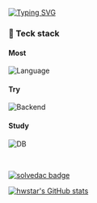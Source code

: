 [![Typing SVG](https://readme-typing-svg.demolab.com?font=Fira+Code&weight=900&pause=1000&color=778899&width=435&lines=Welcome+to+my+Github+%F0%9F%91%8B+)](https://git.io/typing-svg)

### 🚀 Teck stack
<div align='left'>

  #### Most
  ![Language](https://skillicons.dev/icons?i=py,django,mysql,docker,github)
  #### Try
  ![Backend](https://skillicons.dev/icons?i=java,nodejs,sqlite,nginx,githubactions)

  #### Study
  ![DB](https://skillicons.dev/icons?i=redis,kubernetes)

</div> 
</br>

[![solvedac badge](https://solvedac-readme-badge.vercel.app/api/v1/badge?user=hwstar1204&theme=dark)](https://github.com/2ykwang/solvedac-readme-badge)

[![hwstar's GitHub stats](https://github-readme-stats.vercel.app/api?username=hwstar-1204&theme=chartreuse-dark&hide_border=true)](https://github.com/anuraghazra/github-readme-stats)

